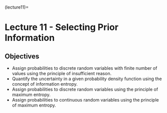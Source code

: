 (lecture11)=
# Lecture 11 - Selecting Prior Information

## Objectives
+ Assign probabilities to discrete random variables with finite number of values using the principle of insufficient reason.
+ Quantify the uncertainty in a given probability density function using the concept of information entropy.
+ Assign probabilities to discrete random variables using the principle of maximum entropy.
+ Assign probabilities to continuous random variables using the principle of maximum entropy.
